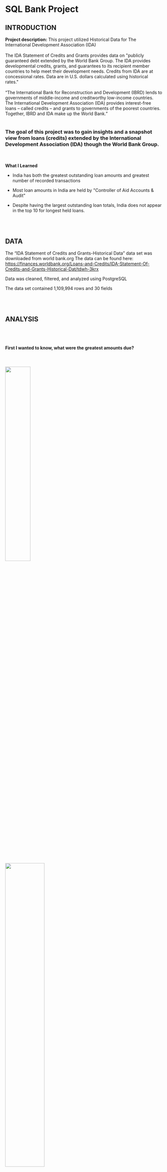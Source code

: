 # SQL Bank Project
 
## INTRODUCTION

**Project description:**  This project utilized Historical Data for The International Development Association (IDA)  <br><br>
The IDA Statement of Credits and Grants provides data on "publicly guaranteed debt extended by the World Bank Group.  The IDA provides developmental credits, grants, and guarantees to its recipient member countries to help meet their development needs.  Credits from IDA are at concessional rates.  Data are in U.S. dollars calculated using historical rates."
<br><br>
“The International Bank for Reconstruction and Development (IBRD) lends to governments of middle-income and creditworthy low-income countries.
The International Development Association (IDA) provides interest-free loans – called credits – and grants to governments of the poorest countries.
Together, IBRD and IDA make up the World Bank.”
<br><br>
### The goal of this project was to gain insights and a snapshot view from loans (credits) extended by the International Development Association (IDA) though the World Bank Group.   

<br><br>
**What I Learned**
* India has both the greatest outstanding loan amounts and greatest number of recorded transactions

* Most loan amounts in India are held by "Controller of Aid Accounts & Audit"

* Despite having the largest outstanding loan totals, India does not appear in the top 10 for longest held loans.

<br><br>
## DATA

The “IDA Statement of Credits and Grants-Historical Data” data set was downloaded from world bank.org
The data can be found here:  https://finances.worldbank.org/Loans-and-Credits/IDA-Statement-Of-Credits-and-Grants-Historical-Dat/tdwh-3krx

Data was cleaned, filtered, and analyzed using PostgreSQL

The data set contained 1,109,994 rows and 30 fields


<br><br>
## ANALYSIS

<br><br>
#### First I wanted to know, what were the greatest amounts due? 
<br><br>
<img src="images/SQL1_top_10_amt_due.png?raw=true" width = "40%"/>  
<br><br>
<img src="images/1Table_top_10_amt_due.png?raw=true" width = "50%"/> 

<br><br>
#### Then which countries had the greatest outstanding amount?
<br><br>
<img src="images/SQL2_Max_owed_to_IDA.png?raw=true" width = "40%"/>    
<br><br>
<img src="images/2Table_max_owed_to_IDA.png?raw=true" width = "50%"/>   

<br><br>
#### Which countries had the greatest number of transactions?
<br><br>
<img src="images/SQL3B_Greatest_Number_of_Transactions.png?raw=true" width = "50%"/>    
<br><br>
<img src="images/3BTable_Greatest_Number_of_Transactions.png?raw=true" width = "60%"/> 

<br><br>
#### Looking deeper, here are the top project categories in India, which was found to have the most outstanding loan amounts 
<br><br>
<img src="images/SQL3_most_frequent_projects_India.png?raw=true" width = "50%"/>  
<br><br>
<img src="images/3Table_most_frequent_projects_India.png?raw=true" width = "60%"/>   

<br><br>
#### Which entity or entities hold the most loan amounts in India?
<br><br>
<img src="images/SQL4_who_has_most_loans_in_India.png?raw=true" width = "60%"/>   
<br><br>
<img src="images/4Table_who_has_most_loans_in_India.png?raw=true" width = "60%"/>   

<br><br>
#### Zooming back out; What percentage of the original loan amount remains unpaid by region?
<br><br>
<img src="images/Table6_Percent_loan_outstanding.png?raw=true" width = "70%"/>  
<br><br>
<img src="images/6SQL_percent_loan_outstanding.png?raw=true" width = "60%"/>  

<br><br>
#### Are the top percentages of unpaid loan amounts in India?
<br><br>
<img src="images/SQL7_Top_percent_outstanding.png?raw=true" width = "70%"/>  
<br><br>
<img src="images/7Table_top_percent_outstanding.png?raw=true" width = "50%"/>   

<br><br>
#### Finally, I explored which countries had the longest and shortest scheduled loan duration
<br><br>
<img src="images/Longest Loan Times.png?raw=true" width = "7\80%"/>  
<br><br>
<img src="images/Table Longest Loan Times.png?raw=true" width = "25%"/>  
<br><br>
<img src="images/Shortest Loan Times.png?raw=true" width = "70%"/>  
<br><br>
<img src="images/Table Shortest Loan Times.png?raw=true" width = "30%"/>  


<br><br>
## RESULTS AND RECOMMENDATIONS

The above analysis reveals the following:
*  India has the greatest outstanding loan amounts 
*  India also has the largest number of transactions
*  The greatest loan amounts in India are held by the Controller of Aid Accounts & Audit
*  India does not appear in the top 10 for longest loan duration.  In fact, India appears once in 9th place for the shortest duration loan.

<br><br>
## CONCLUSION

The above insights could be used to further the stated goal of helping meet developing countries needs.  
<br><br>
Following trends over time for countries receiving loans could reveal successes and failures in the lending process and is worth further exploration.
<br><br>
Further research to understand barriers met by loan recipients could provide deeper understanding of each regions specific needs.
